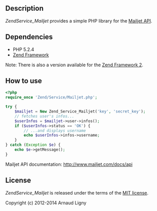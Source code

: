 Description
-----------

*ZendService_Mailjet* provides a simple PHP library for the [Mailjet API](http://www.mailjet.com/docs/api).


Dependencies
------------

* PHP 5.2.4
* [Zend Framework](http://www.framework.zend.com/downloads/latest#ZF1)

Note: There is also a version available for the [Zend Framework 2](https://github.com/Narno/ZendService_Mailjet/tree/master).


How to use
----------

```php
<?php
require_once 'Zend/Service/Mailjet.php';

try {
    $mailjet = New Zend_Service_Mailjet('key', 'secret_key');
    // fetches user's infos...
    $userInfos = $mailjet->user->infos();
    if ($userInfos->status == 'OK') {
        // ...and displays username
        echo $userInfos->infos->username;
    }
} catch (Exception $e) {
    echo $e->getMessage();
}
```

Mailjet API documentation: http://www.mailjet.com/docs/api


License
----------

*ZendService_Mailjet* is released under the terms of the [MIT license](http://opensource.org/licenses/MIT).

Copyright (c) 2012-2014 Arnaud Ligny
